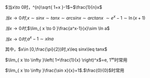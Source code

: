 $当x\to 0时，^{n}\sqrt{ 1+x }-1$~$\frac{1}{n}x$

$当x\to0时$,$x\sim sinx\sim tanx\sim arcsinx\sim arctanx$
$\sim e^x-1\sim \ln(x+1)$

$当x\to0时$,$\lim_{ x \to 0 }\frac{a^x-1}{x}\sim \ln a$

$当x\to0时$,$a^x-1\sim xln a$



其中，$x\in [0,\frac{\pi}{2})时,x\leq sinx\leq tanx$

$\lim_{ x \to \infty }\left( 1+\frac{1}{x} \right)^x$=e, $1^\infty$时常用

$\lim_{ x \to \infty }\frac{\sin x}{x}=1$.$\frac{0}{0}$时常用






